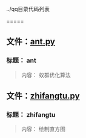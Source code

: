../qq目录代码列表
=====

## 文件：[ant.py](ant.py)
### 标题：         ant

> 内容：       蚁群优化算法

## 文件：[zhifangtu.py](zhifangtu.py)
### 标题：         zhifangtu

> 内容：       绘制直方图

